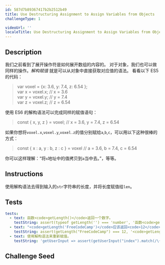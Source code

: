 ```yaml
---
id: 587d7b89367417b2b2512b49
title: Use Destructuring Assignment to Assign Variables from Objects
challengeType: 1

videoUrl: ''
localeTitle: Use Destructuring Assignment to Assign Variables from Objects
---
```


## Description
<section id='description'>
我们之前看到了展开操作符是如何展开数组的内容的。
对于对象，我们也可以做同样的操作。<dfn>解构赋值</dfn> 就是可以从对象中直接获取对应值的语法。
看看以下 ES5 的代码：
<blockquote>var voxel = {x: 3.6, y: 7.4, z: 6.54 };<br>var x = voxel.x; // x = 3.6<br>var y = voxel.y; // y = 7.4<br>var z = voxel.z; // z = 6.54</blockquote>
使用 ES6 的解构语法可以完成同样的赋值语句：
<blockquote>const { x, y, z } = voxel; // x = 3.6, y = 7.4, z = 6.54</blockquote>
如果你想将<code>voxel.x</code>,<code>voxel.y</code>,<code>voxel.z</code>的值分别赋给<code>a</code>,<code>b</code>,<code>c</code>，可以用以下这种很棒的方式：
<blockquote>const { x : a, y : b, z : c } = voxel // a = 3.6, b = 7.4, c = 6.54</blockquote>
你可以这样理解：“将<code>x</code>地址中的值拷贝到<code>a</code>当中去。”，等等。
</section>

## Instructions
<section id='instructions'>
使用解构语法去得到输入的<code>str</code>字符串的长度，并将长度赋值给<code>len</code>。
</section>

## Tests
<section id='tests'>

```yml
tests:
  - text: 函数<code>getLength()</code>返回一个数字。
    testString: assert(typeof getLength('') === 'number', '函数<code>getLength()</code>返回一个数字。');
  - text: "<code>getLength('FreeCodeCamp')</code>应该返回<code>12</code>。"
    testString: assert(getLength("FreeCodeCamp") === 12, '<code>getLength("FreeCodeCamp")</code>应该返回<code>12</code>。');
  - text: 使用解构语法来重新赋值。
    testString: 'getUserInput => assert(getUserInput("index").match(/\{\s*length\s*:\s*len\s*}\s*=\s*str/g),"使用解构语法来重新赋值。");'

```

</section>

## Challenge Seed
<section id='challengeSeed'>















</section>

              